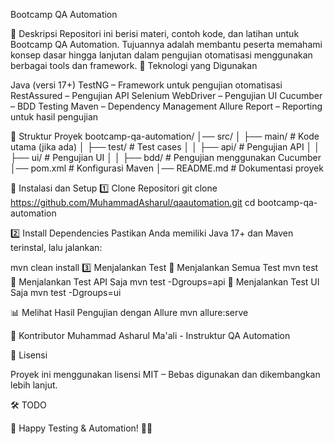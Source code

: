 Bootcamp QA Automation

📌 Deskripsi
Repositori ini berisi materi, contoh kode, dan latihan untuk Bootcamp QA Automation. Tujuannya adalah membantu peserta memahami konsep dasar hingga lanjutan dalam pengujian otomatisasi menggunakan berbagai tools dan framework.
🚀 Teknologi yang Digunakan

Java (versi 17+)
TestNG – Framework untuk pengujian otomatisasi
RestAssured – Pengujian API
Selenium WebDriver – Pengujian UI
Cucumber – BDD Testing
Maven – Dependency Management
Allure Report – Reporting untuk hasil pengujian

📂 Struktur Proyek
bootcamp-qa-automation/
│── src/
│   ├── main/          # Kode utama (jika ada)
│   ├── test/          # Test cases
│   │   ├── api/       # Pengujian API
│   │   ├── ui/        # Pengujian UI
│   │   ├── bdd/       # Pengujian menggunakan Cucumber
│── pom.xml            # Konfigurasi Maven
│── README.md          # Dokumentasi proyek

📖 Instalasi dan Setup
1️⃣ Clone Repositori
git clone https://github.com/MuhammadAsharul/qaautomation.git
cd bootcamp-qa-automation

2️⃣ Install Dependencies
Pastikan Anda memiliki Java 17+ dan Maven terinstal, lalu jalankan:

mvn clean install
3️⃣ Menjalankan Test
🔹 Menjalankan Semua Test
mvn test
🔹 Menjalankan Test API Saja
mvn test -Dgroups=api
🔹 Menjalankan Test UI Saja
mvn test -Dgroups=ui

📊 Melihat Hasil Pengujian dengan Allure
mvn allure:serve

👥 Kontributor
Muhammad Asharul Ma'ali - Instruktur QA Automation


📜 Lisensi

Proyek ini menggunakan lisensi MIT – Bebas digunakan dan dikembangkan lebih lanjut.

🛠️ TODO



🎯 Happy Testing & Automation! 🤖✅
